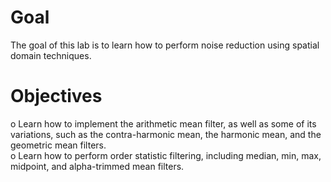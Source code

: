 # Goal 
The goal of this lab is to learn how to perform noise reduction using spatial domain techniques.

# Objectives

o Learn how to implement the arithmetic mean filter, as well as some of its variations, such as the contra-harmonic mean, the harmonic mean, and the geometric mean filters.
 <br /> 
o Learn how to perform order statistic filtering, including median, min, max, midpoint, and alpha-trimmed mean filters.


